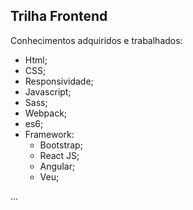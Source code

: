 ## Trilha Frontend

Conhecimentos adquiridos e trabalhados:

- Html;
- CSS;
- Responsividade;
- Javascript;
- Sass;
- Webpack;
- es6;
- Framework:
    - Bootstrap;
    - React JS;
    - Angular;
    - Veu;

...